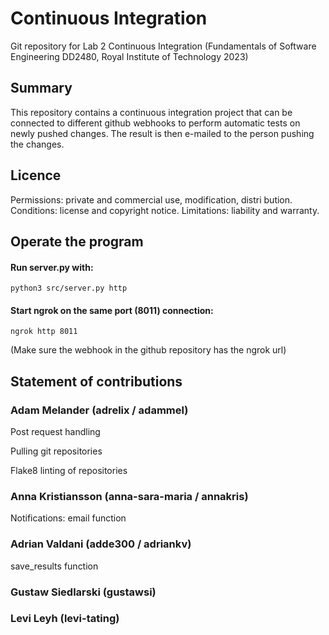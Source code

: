 # Continuous Integration 
Git repository for Lab 2 Continuous Integration (Fundamentals of Software Engineering DD2480, Royal Institute of Technology 2023)  
  
## Summary  
This repository contains a continuous integration project that can be connected to different github webhooks to perform automatic tests on newly pushed  changes. The result is then e-mailed to the person pushing the changes.   

## Licence
Permissions: private and commercial use, modification, distri bution.
Conditions: license and copyright notice.
Limitations: liability and warranty.  
   
## Operate the program 
#### Run server.py with: 
```    
python3 src/server.py http
```  
#### Start ngrok on the same port (8011) connection:   
```
ngrok http 8011 
```  
(Make sure the webhook in the github repository has the ngrok url) 
  
## Statement of contributions 

### Adam Melander (adrelix / adammel) 
Post request handling  

Pulling git repositories 

Flake8 linting of repositories  
 
### Anna Kristiansson (anna-sara-maria / annakris)   
  
Notifications: email function

### Adrian Valdani (adde300 / adriankv)
save_results function

### Gustaw Siedlarski (gustawsi)

### Levi Leyh (levi-tating)
